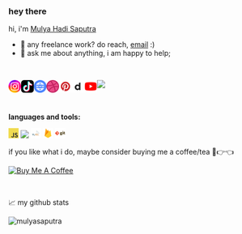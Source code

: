 ### hey there

hi, i'm [Mulya Hadi Saputra](https://mulyasaputra.github.io/)

- 💼 any freelance work? do reach, [email](mailto:mulyahadi95@gmail.com) :)
- 💬 ask me about anything, i am happy to help;

<br />

<a href="https://www.instagram.com/appsventory/"><img align="left" alt="Instagram" width="25px" src="https://github.com/mulyasaputra/mulyasaputra/blob/main/icons/instagram.png" /></a>
<a href="https://www.tiktok.com/@appsventory"><img align="left" alt="TikTok" width="25px" src="https://github.com/mulyasaputra/mulyasaputra/blob/main/icons/tiktok.png" /></a>
<a href="https://mulyasaputra.github.io/"><img align="left" alt="Portofolio" width="25px" src="https://github.com/mulyasaputra/mulyasaputra/blob/main/icons/web.png" /></a>
<a href="https://dribbble.com/Appsventory/"><img align="left" alt="dribbble" width="25px" src="https://github.com/mulyasaputra/mulyasaputra/blob/main/icons/dribbble.png" /></a>
<a href="https://id.pinterest.com/Appsventory/"><img align="left" alt="pinterest" width="25px" src="https://github.com/mulyasaputra/mulyasaputra/blob/main/icons/pinterest.png" /></a>
<a href="https://www.dailymotion.com/inicaraku_official"><img align="left" alt="dailymotion" width="25px" src="https://github.com/mulyasaputra/mulyasaputra/blob/main/icons/dailymotion.png" /></a>
<a href="https://www.youtube.com/channel/UCcJCTC9nMe7AyhJIda4Kc3A"><img align="left" alt="Youtube" width="25px" src="https://github.com/mulyasaputra/mulyasaputra/blob/main/icons/youtube.png" /></a>

![](https://visitor-badge.glitch.me/badge?page_id=mulyasaputra.mulyasaputra)

<br />

**languages and tools:**

<code><img height="20" src="https://raw.githubusercontent.com/github/explore/80688e429a7d4ef2fca1e82350fe8e3517d3494d/topics/javascript/javascript.png"></code>
<code><img height="20" src="https://raw.githubusercontent.com/jmnote/z-icons/master/svg/php.svg"></code>
<code><img height="20" src="https://raw.githubusercontent.com/github/explore/80688e429a7d4ef2fca1e82350fe8e3517d3494d/topics/mysql/mysql.png"></code>
<code><img height="20" src="https://raw.githubusercontent.com/github/explore/80688e429a7d4ef2fca1e82350fe8e3517d3494d/topics/firebase/firebase.png"></code>
<code><img height="20" src="https://raw.githubusercontent.com/github/explore/80688e429a7d4ef2fca1e82350fe8e3517d3494d/topics/git/git.png"></code>

<!-- <code><img height="20" src="https://raw.githubusercontent.com/github/explore/80688e429a7d4ef2fca1e82350fe8e3517d3494d/topics/python/python.png"></code> -->

if you like what i do, maybe consider buying me a coffee/tea 🥺👉👈

<a href="#" target="_blank"><img src="https://cdn.buymeacoffee.com/buttons/v2/default-red.png" alt="Buy Me A Coffee" width="150" ></a>

<br />

📈 my github stats

<p align="left"> <img src="https://github-readme-stats.vercel.app/api?username=mulyasaputra&show_icons=true&theme=gotham" alt="mulyasaputra" />
